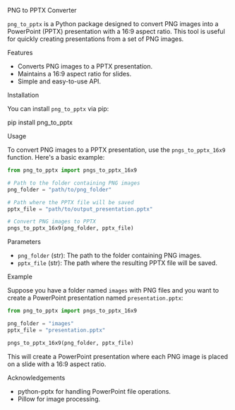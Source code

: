 PNG to PPTX Converter

`png_to_pptx` is a Python package designed to convert PNG images into a PowerPoint (PPTX) presentation with a 16:9 aspect ratio. This tool is useful for quickly creating presentations from a set of PNG images.

Features

- Converts PNG images to a PPTX presentation.
- Maintains a 16:9 aspect ratio for slides.
- Simple and easy-to-use API.

Installation

You can install `png_to_pptx` via pip:

pip install png_to_pptx

Usage

To convert PNG images to a PPTX presentation, use the `pngs_to_pptx_16x9` function. Here's a basic example:

```python
from png_to_pptx import pngs_to_pptx_16x9

# Path to the folder containing PNG images
png_folder = "path/to/png_folder"

# Path where the PPTX file will be saved
pptx_file = "path/to/output_presentation.pptx"

# Convert PNG images to PPTX
pngs_to_pptx_16x9(png_folder, pptx_file)
```

Parameters

- `png_folder` (str): The path to the folder containing PNG images.
- `pptx_file` (str): The path where the resulting PPTX file will be saved.

Example

Suppose you have a folder named `images` with PNG files and you want to create a PowerPoint presentation named `presentation.pptx`:

```python
from png_to_pptx import pngs_to_pptx_16x9

png_folder = "images"
pptx_file = "presentation.pptx"

pngs_to_pptx_16x9(png_folder, pptx_file)
```

This will create a PowerPoint presentation where each PNG image is placed on a slide with a 16:9 aspect ratio.

Acknowledgements

- python-pptx for handling PowerPoint file operations.
- Pillow for image processing.

